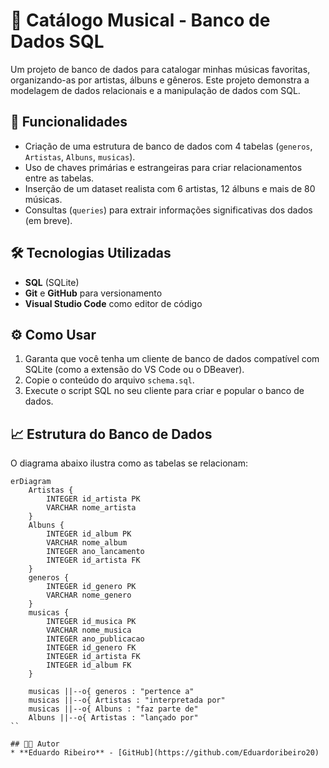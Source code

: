 # 🎵 Catálogo Musical - Banco de Dados SQL

Um projeto de banco de dados para catalogar minhas músicas favoritas, organizando-as por artistas, álbuns e gêneros. Este projeto demonstra a modelagem de dados relacionais e a manipulação de dados com SQL.

## 🚀 Funcionalidades

* Criação de uma estrutura de banco de dados com 4 tabelas (`generos`, `Artistas`, `Albuns`, `musicas`).
* Uso de chaves primárias e estrangeiras para criar relacionamentos entre as tabelas.
* Inserção de um dataset realista com 6 artistas, 12 álbuns e mais de 80 músicas.
* Consultas (`queries`) para extrair informações significativas dos dados (em breve).

## 🛠️ Tecnologias Utilizadas

* **SQL** (SQLite)
* **Git** e **GitHub** para versionamento
* **Visual Studio Code** como editor de código

## ⚙️ Como Usar

1.  Garanta que você tenha um cliente de banco de dados compatível com SQLite (como a extensão do VS Code ou o DBeaver).
2.  Copie o conteúdo do arquivo `schema.sql`.
3.  Execute o script SQL no seu cliente para criar e popular o banco de dados.

## 📈 Estrutura do Banco de Dados

O diagrama abaixo ilustra como as tabelas se relacionam:

```mermaid
erDiagram
    Artistas {
        INTEGER id_artista PK
        VARCHAR nome_artista
    }
    Albuns {
        INTEGER id_album PK
        VARCHAR nome_album
        INTEGER ano_lancamento
        INTEGER id_artista FK
    }
    generos {
        INTEGER id_genero PK
        VARCHAR nome_genero
    }
    musicas {
        INTEGER id_musica PK
        VARCHAR nome_musica
        INTEGER ano_publicacao
        INTEGER id_genero FK
        INTEGER id_artista FK
        INTEGER id_album FK
    }

    musicas ||--o{ generos : "pertence a"
    musicas ||--o{ Artistas : "interpretada por"
    musicas ||--o{ Albuns : "faz parte de"
    Albuns ||--o{ Artistas : "lançado por"
``

## 🧑‍💻 Autor
* **Eduardo Ribeiro** - [GitHub](https://github.com/Eduardoribeiro20)
